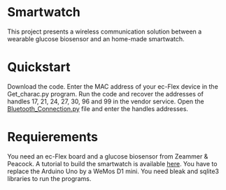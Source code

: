 # Smartwatch
This project presents a wireless communication solution between a wearable glucose biosensor and an home-made smartwatch.

# Quickstart
Download the code. Enter the MAC address of your ec-Flex device in the Get_charac.py program. Run the code and recover the addresses of handles 17, 21, 24, 27, 30, 96 and 99 in the vendor service. Open the [Bluetooth_Connection.py](https://github.com/DeVinci-Innovation-Center/Smartwatch/blob/main/Bluetooth_Connection.py) file and enter the handles addresses.

# Requierements
You need an ec-Flex board and a glucose biosensor from Zeammer & Peacock. A tutorial to build the smartwatch is available [here](https://dvic.devinci.fr/tutorial/smartwatch). You have to replace the Arduino Uno by a WeMos D1 mini. You need bleak and sqlite3 libraries to run the programs.  
